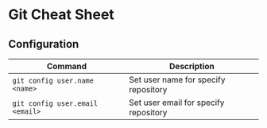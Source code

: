 # Git Cheat Sheet

## Configuration
| Command | Description |
| - | - |
| `git config user.name <name>` | Set user name for specify repository |
| `git config user.email <email>` | Set user email for specify repository |

<!---
## Basics
```sh
git clone <repo>
```

## Commiting
```sh
git add . 
git commit -m
git commit -a -m
```
git push --set-upstream origin $new_branch

## Working with Repositories

git checkout -- $files
git checkout $branch
git checkout -b $new_branch
git branch $new_branch
git branch $new_branch $base_branch

You must be on the branch you want to merge to
git merge $branch_to_merge
--->
